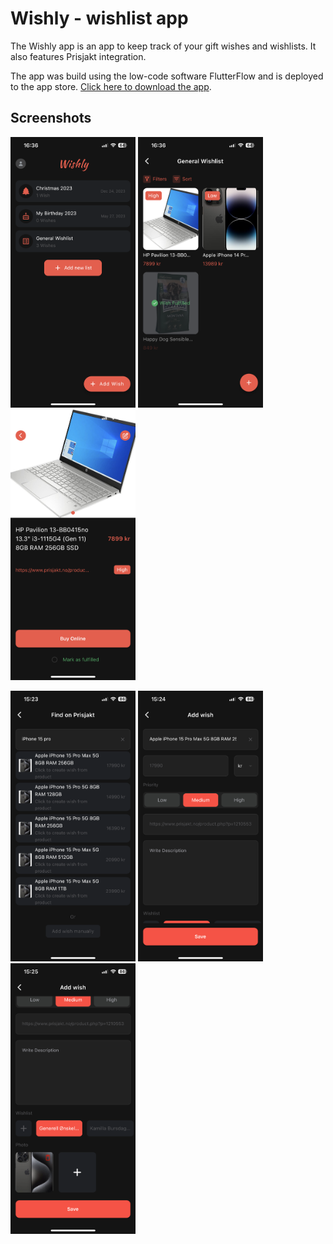 # Wishly - wishlist app
The Wishly app is an app to keep track of your gift wishes and wishlists. It also features Prisjakt integration.

The app was build using the low-code software FlutterFlow and is deployed to the app store. [Click here to download the app](https://apps.apple.com/no/app/wishly-the-wishlist-app/id1666070879?l=nb).

## Screenshots
<img src="/screenshots/IMG_9229.PNG" width="200"> <img src="/screenshots/IMG_9230.PNG" width="200"> <img src="/screenshots/IMG_9231.PNG" width="200">

<img src="/screenshots/20231105_142332000_iOS.png" width="200"> <img src="/screenshots/20231105_142452000_iOS.png" width="200"> <img src="/screenshots/20231105_142504000_iOS.png" width="200">
